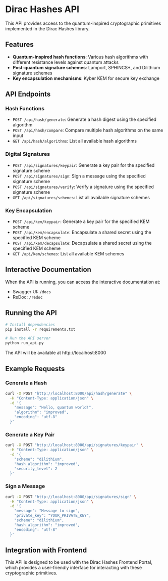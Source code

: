 # Dirac Hashes API

This API provides access to the quantum-inspired cryptographic primitives implemented in the Dirac Hashes library.

## Features

- **Quantum-inspired hash functions**: Various hash algorithms with different resistance levels against quantum attacks
- **Post-quantum signature schemes**: Lamport, SPHINCS+, and Dilithium signature schemes
- **Key encapsulation mechanisms**: Kyber KEM for secure key exchange

## API Endpoints

### Hash Functions

- `POST /api/hash/generate`: Generate a hash digest using the specified algorithm
- `POST /api/hash/compare`: Compare multiple hash algorithms on the same input
- `GET /api/hash/algorithms`: List all available hash algorithms

### Digital Signatures

- `POST /api/signatures/keypair`: Generate a key pair for the specified signature scheme
- `POST /api/signatures/sign`: Sign a message using the specified signature scheme
- `POST /api/signatures/verify`: Verify a signature using the specified signature scheme
- `GET /api/signatures/schemes`: List all available signature schemes

### Key Encapsulation

- `POST /api/kem/keypair`: Generate a key pair for the specified KEM scheme
- `POST /api/kem/encapsulate`: Encapsulate a shared secret using the specified KEM scheme
- `POST /api/kem/decapsulate`: Decapsulate a shared secret using the specified KEM scheme
- `GET /api/kem/schemes`: List all available KEM schemes

## Interactive Documentation

When the API is running, you can access the interactive documentation at:

- Swagger UI: `/docs`
- ReDoc: `/redoc`

## Running the API

```bash
# Install dependencies
pip install -r requirements.txt

# Run the API server
python run_api.py
```

The API will be available at http://localhost:8000

## Example Requests

### Generate a Hash

```bash
curl -X POST "http://localhost:8000/api/hash/generate" \
  -H "Content-Type: application/json" \
  -d '{
    "message": "Hello, quantum world!",
    "algorithm": "improved",
    "encoding": "utf-8"
  }'
```

### Generate a Key Pair

```bash
curl -X POST "http://localhost:8000/api/signatures/keypair" \
  -H "Content-Type: application/json" \
  -d '{
    "scheme": "dilithium",
    "hash_algorithm": "improved",
    "security_level": 2
  }'
```

### Sign a Message

```bash
curl -X POST "http://localhost:8000/api/signatures/sign" \
  -H "Content-Type: application/json" \
  -d '{
    "message": "Message to sign",
    "private_key": "YOUR_PRIVATE_KEY",
    "scheme": "dilithium",
    "hash_algorithm": "improved",
    "encoding": "utf-8"
  }'
```

## Integration with Frontend

This API is designed to be used with the Dirac Hashes Frontend Portal, which provides a user-friendly interface for interacting with these cryptographic primitives. 